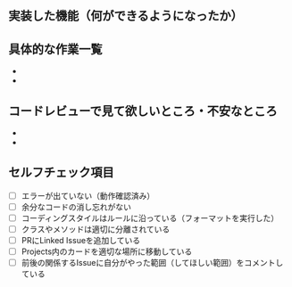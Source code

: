 ## 実装した機能（何ができるようになったか）

## 具体的な作業一覧
-
-
## コードレビューで見て欲しいところ・不安なところ
-
-

## セルフチェック項目
- [ ] エラーが出ていない（動作確認済み） 
- [ ] 余分なコードの消し忘れがない
- [ ] コーディングスタイルはルールに沿っている（フォーマットを実行した）
- [ ] クラスやメソッドは適切に分離されている
- [ ] PRにLinked Issueを追加している
- [ ] Projects内のカードを適切な場所に移動している
- [ ] 前後の関係するIssueに自分がやった範囲（してほしい範囲）をコメントしている
